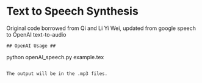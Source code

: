 # Text to Speech Synthesis #

Original code borrowed from Qi and Li Yi Wei, updated from google speech to OpenAI text-to-audio

```
## OpenAI Usage ##
```
python openAI_speech.py example.tex

```

The output will be in the .mp3 files.